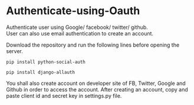 # Authenticate-using-Oauth
Authenticate user using Google/ facebook/ twitter/ github.  
User can also use email authentication to create an account.

Download the repository and run the following lines before opening the server.

`pip install python-social-auth`

`pip install django-allauth`

You shall also create account on developer site of FB, Twitter, Google and Github in order to access the account.
After creating an account, copy and paste client id and secret key in settings.py file.
